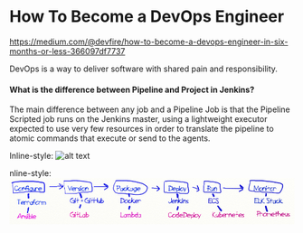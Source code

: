 # How To Become a DevOps Engineer 

https://medium.com/@devfire/how-to-become-a-devops-engineer-in-six-months-or-less-366097df7737

DevOps is a way to deliver software with shared pain and responsibility.

#### What is the difference between Pipeline and Project in Jenkins?

The main difference between any job and a Pipeline Job is that the Pipeline Scripted job runs on the Jenkins master, using a lightweight executor expected to use very few resources in order to translate the pipeline to atomic commands that execute or send to the agents.

Inline-style: 
![alt text](Foundation.pmg)


nline-style: 
![alt text](six_parts.png)

